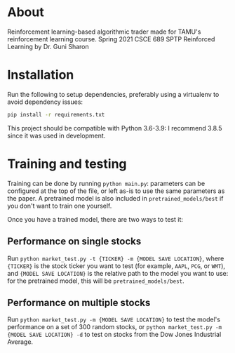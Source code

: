 # About
Reinforcement learning-based algorithmic trader made for TAMU's reinforcement learning course.
Spring 2021 CSCE 689 SPTP Reinforced Learning by Dr. 	Guni Sharon


# Installation
Run the following to setup dependencies, preferably using a virtualenv to avoid dependency issues:
```bash
pip install -r requirements.txt
```
This project should be compatible with Python 3.6-3.9: I recommend 3.8.5 since it was used in development.

# Training and testing
Training can be done by running `python main.py`: parameters can be configured at the top of the file,
or left as-is to use the same parameters as the paper.
A pretrained model is also included in `pretrained_models/best` if you don't want to train one yourself.

Once you have a trained model, there are two ways to test it:
## Performance on single stocks
Run `python market_test.py -t {TICKER} -m {MODEL SAVE LOCATION}`,
where `{TICKER}` is the stock ticker you want to test (for example, `AAPL`, `PCG`, or `WMT`),
and `{MODEL SAVE LOCATION}` is the relative path to the model you want to use:
for the pretrained model, this will be `pretrained_models/best`.

## Performance on multiple stocks
Run `python market_test.py -m {MODEL SAVE LOCATION}` to test the model's performance on a set of 300
random stocks, or `python market_test.py -m {MODEL SAVE LOCATION} -d` to test on stocks from the Dow
Jones Industrial Average.
